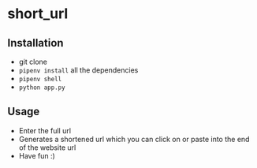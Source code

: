 # short_url

## Installation 
- git clone
- `pipenv install` all the dependencies 
- `pipenv shell`
- `python app.py`

## Usage
- Enter the full url
- Generates a shortened url which you can click on or paste into the end of the website url
- Have fun :)

